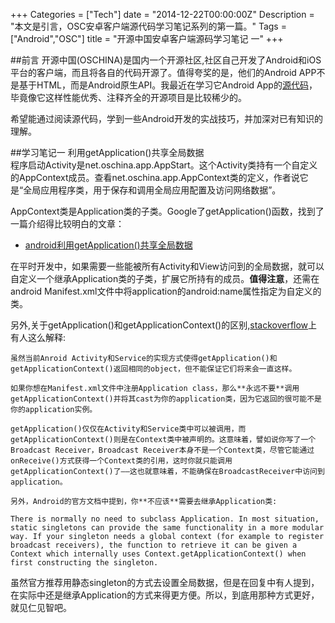 +++
Categories = ["Tech"]
date = "2014-12-22T00:00:00Z"
Description = "本文是引言，OSC安卓客户端源代码学习笔记系列的第一篇。"
Tags = ["Android","OSC"]
title = "开源中国安卓客户端源码学习笔记 一"
+++

##前言
开源中国(OSCHINA)是国内一个开源社区,社区自己开发了Android和iOS平台的客户端，而且将各自的代码开源了。值得夸奖的是，他们的Android APP不是基于HTML，而是Android原生API。我最近在学习它Android App的[源代码](http://git.oschina.net/oschina/android-app)，毕竟像它这样性能优秀、注释齐全的开源项目是比较稀少的。  

希望能通过阅读源代码，学到一些Android开发的实战技巧，并加深对已有知识的理解。  

##学习笔记一 利用getApplication()共享全局数据  
程序启动Activity是net.oschina.app.AppStart。这个Activity类持有一个自定义的AppContext成员。查看net.oschina.app.AppContext类的定义，作者说它是“全局应用程序类，用于保存和调用全局应用配置及访问网络数据”。  

AppContext类是Application类的子类。Google了getApplication()函数，找到了一篇介绍得比较明白的文章：  
- [android利用getApplication()共享全局数据](http://www.cnblogs.com/liu666bin/archive/2013/01/05/2846081.html)   

在平时开发中，如果需要一些能被所有Activity和View访问到的全局数据，就可以自定义一个继承Application类的子类，扩展它所持有的成员。**值得注意**，还需在android Manifest.xml文件中将application的android:name属性指定为自定义的类。  

另外,关于getApplication()和getApplicationContext()的区别,[stackoverflow](http://stackoverflow.com/questions/5018545/getapplication-vs-getapplicationcontext)上有人这么解释:  

	虽然当前Anroid Activity和Service的实现方式使得getApplication()和getApplicationContext()返回相同的object，但不能保证它们将来会一直这样。  

	如果你想在Manifest.xml文件中注册Application class，那么**永远不要**调用getApplicationContext()并将其cast为你的application类，因为它返回的很可能不是你的application实例。  

	getApplication()仅仅在Activity和Service类中可以被调用，而getApplicationContext()则是在Context类中被声明的。这意味着，譬如说你写了一个Broadcast Receiver，Broadcast Receiver本身不是一个Context类，尽管它能通过onReceive()方式获得一个Context类的引用，这时你就只能调用getApplicationContext()了——这也就意味着，不能确保在BroadcastReceiver中访问到application。  

	另外，Android的官方文档中提到，你**不应该**需要去继承Application类:  

	There is normally no need to subclass Application. In most situation, static singletons can provide the same functionality in a more modular way. If your singleton needs a global context (for example to register broadcast receivers), the function to retrieve it can be given a  Context which internally uses Context.getApplicationContext() when first constructing the singleton.  

虽然官方推荐用静态singleton的方式去设置全局数据，但是在回复中有人提到，在实际中还是继承Application的方式来得更方便。所以，到底用那种方式更好，就见仁见智吧。  
